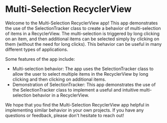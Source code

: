 <h1>Multi-Selection RecyclerView</h1>
<p>Welcome to the Multi-Selection RecyclerView app! This app demonstrates the use of the SelectionTracker class to create a behavior of multi-selection of items in a RecyclerView. The multi-selection is triggered by long clicking on an item, and then additional items can be selected simply by clicking on them (without the need for long clicks). This behavior can be useful in many different types of applications.</p>
<p>Some features of the app include:</p>
<ul>
  <li>Multi-selection behavior: The app uses the SelectionTracker class to allow the user to select multiple items in the RecyclerView by long clicking and then clicking on additional items.</li>
  <li>Demonstration of SelectionTracker: This app demonstrates the use of the SelectionTracker class to implement a useful and intuitive multi-selection behavior in a RecyclerView.</li>
</ul>
<p>We hope that you find the Multi-Selection RecyclerView app helpful in implementing similar behavior in your own projects. If you have any questions or feedback, please don't hesitate to reach out!</p>
